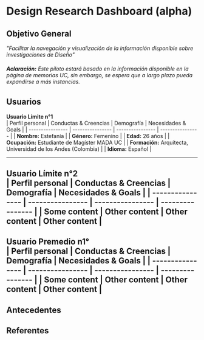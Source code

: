 # **Design Research Dashboard (alpha)**
## **Objetivo General**  
*"Facilitar la navegación y visualización de la información disponible sobre investigaciones de Diseño"*  
###### **Aclaración:** Este piloto estará basado en la información disponible en la página de memorias UC, sin embargo, se espera que a largo plazo pueda expandirse a más instancias.  
## **Usuarios**  
**Usuario Límite n°1**  
| Perfil personal | Conductas & Creencias | Demografía | Necesidades & Goals |
| ---------------- | ---------------- | ---------------- | ---------------- |
| **Nombre:** Estefanía |
| **Género:** Femenino |
| **Edad:** 26 años |
| **Ocupación:** Estudiante de Magíster MADA UC |
| **Formación:** Arquitecta, Universidad de los Andes (Colombia) |
| **Idioma:** Español |

----
**Usuario Límite n°2**  
| Perfil personal | Conductas & Creencias | Demografía | Necesidades & Goals |
| ---------------- | ---------------- | ---------------- | ---------------- |
| Some content     | Other content    | Other content    | Other content    | 
----
**Usuario Premedio n1°**  
| Perfil personal | Conductas & Creencias | Demografía | Necesidades & Goals |
| ---------------- | ---------------- | ---------------- | ---------------- |
| Some content     | Other content    | Other content    | Other content    | 
----
## **Antecedentes**
## **Referentes**
